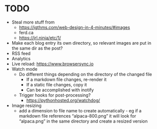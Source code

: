 # TODO

 * Steal more stuff from
    - https://jgthms.com/web-design-in-4-minutes/#images
    - ferd.ca
    - https://jrl.ninja/etc/1/
 * Make each blog entry its own directory, so relevant images are put
   in the same dir as the post?
 * RSS feed
 * Analytics
 * Live reload: https://www.browsersync.io
 * Watch mode
     - Do different things depending on the directory of the changed file
        - If a markdown file changes, re-render it
        - If a static file changes, copy it
        - Can be accomplished with inotify
    - Trigger hooks for post-processing?
        - https://pythonhosted.org/watchdog/
 * Image resizing
    - add a dimension to file name to create automatically - eg if
      a markdown file references “alpaca-800.png” it will look for
      “alpaca.png” in the same directory and create a resized version 
